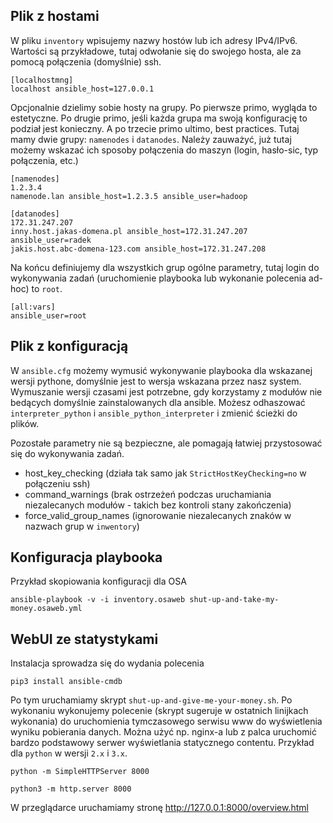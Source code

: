 ## Plik z hostami

W pliku ```inventory``` wpisujemy nazwy hostów lub ich adresy IPv4/IPv6. Wartości są przykładowe, tutaj odwołanie się do swojego hosta, ale za pomocą połączenia (domyślnie) ssh.

```
[localhostmng]
localhost ansible_host=127.0.0.1
```

Opcjonalnie dzielimy sobie hosty na grupy. Po pierwsze primo, wygląda to estetyczne. Po drugie primo, jeśli każda grupa ma swoją konfigurację to podział jest konieczny. A po trzecie primo ultimo, best practices. Tutaj mamy dwie grupy: ```namenodes``` i ```datanodes```. Należy zauważyć, już tutaj możemy wskazać ich sposoby połączenia do maszyn (login, hasło-sic, typ połączenia, etc.)

```
[namenodes]
1.2.3.4
namenode.lan ansible_host=1.2.3.5 ansible_user=hadoop

[datanodes]
172.31.247.207 
inny.host.jakas-domena.pl ansible_host=172.31.247.207 ansible_user=radek
jakis.host.abc-domena-123.com ansible_host=172.31.247.208
```

Na końcu definiujemy dla wszystkich grup ogólne parametry, tutaj login do wykonywania zadań (uruchomienie playbooka lub wykonanie polecenia ad-hoc) to ```root```.

```
[all:vars]
ansible_user=root
```

## Plik z konfiguracją

W ```ansible.cfg``` możemy wymusić wykonywanie playbooka dla wskazanej wersji pythone, domyślnie jest to wersja wskazana przez nasz system. Wymuszanie wersji czasami jest potrzebne, gdy korzystamy z modułów nie bedących domyślnie zainstalowanych dla ansible. Możesz odhaszować ```interpreter_python``` i ```ansible_python_interpreter``` i zmienić ścieżki do plików.

Pozostałe parametry nie są bezpieczne, ale pomagają łatwiej przystosować się do wykonywania zadań.

* host_key_checking (działa tak samo jak ```StrictHostKeyChecking=no``` w połączeniu ssh)
* command_warnings (brak ostrzeżeń podczas uruchamiania niezalecanych modułów - takich bez kontroli stany zakończenia)
* force_valid_group_names (ignorowanie niezalecanych znaków w nazwach grup w ```inwentory```)

## Konfiguracja playbooka

Przykład skopiowania konfiguracji dla OSA

```
ansible-playbook -v -i inventory.osaweb shut-up-and-take-my-money.osaweb.yml
```

## WebUI ze statystykami

Instalacja sprowadza się do wydania polecenia

```
pip3 install ansible-cmdb
```

Po tym uruchamiamy skrypt ```shut-up-and-give-me-your-money.sh```. Po wykonaniu wykonujemy polecenie (skrypt sugeruje w ostatnich linijkach wykonania) do uruchomienia tymczasowego serwisu www do wyświetlenia wyniku pobierania danych. Można użyć np. nginx-a lub z palca uruchomić bardzo podstawowy serwer wyświetlania statycznego contentu. Przykład dla ```python``` w wersji ```2.x``` i ```3.x```.

```
python -m SimpleHTTPServer 8000
```

```
python3 -m http.server 8000
```

W przeglądarce uruchamiamy stronę http://127.0.0.1:8000/overview.html

